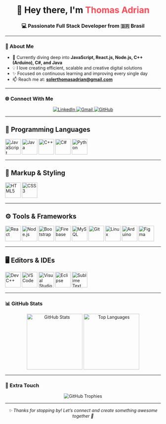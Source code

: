 <h1 align="center">👋 Hey there, I'm <span style="color:#ff4d5a;">Thomas Adrian</span></h1>
<h3 align="center">💻 Passionate Full Stack Developer from 🇧🇷 Brasil</h3>

---

### 🚀 About Me  
- 🌱 Currently diving deep into **JavaScript, React.js, Node.js, C++ (Arduino), C#, and Java**  
- 💡 I love creating efficient, scalable and creative digital solutions  
- ✨ Focused on continuous learning and improving every single day  
- 📫 Reach me at: **solerthomasadrian@gmail.com**

---

### 🌐 Connect With Me  
<p align="center">
  <a href="https://www.linkedin.com/in/thomas-adrian" target="_blank">
    <img src="https://img.shields.io/badge/LinkedIn-%230A66C2.svg?style=for-the-badge&logo=linkedin&logoColor=white" alt="LinkedIn"/>
  </a>
  <a href="mailto:solerthomasadrian@gmail.com" target="_blank">
    <img src="https://img.shields.io/badge/Gmail-D14836?style=for-the-badge&logo=gmail&logoColor=white" alt="Gmail"/>
  </a>
  <a href="https://github.com/Thomas-Adrian-Soler-Nilsson" target="_blank">
    <img src="https://img.shields.io/badge/GitHub-181717?style=for-the-badge&logo=github&logoColor=white" alt="GitHub"/>
  </a>
</p>

---

## 🧠 Programming Languages  
<p align="left">
  <img src="https://cdn.jsdelivr.net/gh/devicons/devicon/icons/javascript/javascript-original.svg" height="50" alt="JavaScript" />
  <img src="https://cdn.jsdelivr.net/gh/devicons/devicon/icons/java/java-original.svg" height="50" alt="Java" />
  <img src="https://cdn.jsdelivr.net/gh/devicons/devicon/icons/cplusplus/cplusplus-original.svg" height="50" alt="C++" />
  <img src="https://cdn.jsdelivr.net/gh/devicons/devicon/icons/csharp/csharp-original.svg" height="50" alt="C#" />
  <img src="https://cdn.jsdelivr.net/gh/devicons/devicon/icons/python/python-original.svg" height="50" alt="Python" />
</p>

---

## 🎨 Markup & Styling  
<p align="left">
  <img src="https://cdn.jsdelivr.net/gh/devicons/devicon/icons/html5/html5-original.svg" height="50" alt="HTML5" />
  <img src="https://cdn.jsdelivr.net/gh/devicons/devicon/icons/css3/css3-original.svg" height="50" alt="CSS3" />
</p>

---

## ⚙️ Tools & Frameworks  
<p align="left">
  <img src="https://cdn.jsdelivr.net/gh/devicons/devicon/icons/react/react-original.svg" height="50" alt="React" />
  <img src="https://cdn.jsdelivr.net/gh/devicons/devicon/icons/nodejs/nodejs-original.svg" height="50" alt="Node.js" />
  <img src="https://cdn.jsdelivr.net/gh/devicons/devicon/icons/bootstrap/bootstrap-original.svg" height="50" alt="Bootstrap" />
  <img src="https://cdn.jsdelivr.net/gh/devicons/devicon/icons/firebase/firebase-plain.svg" height="50" alt="Firebase" />
  <img src="https://cdn.jsdelivr.net/gh/devicons/devicon/icons/mysql/mysql-original.svg" height="50" alt="MySQL" />
  <img src="https://cdn.jsdelivr.net/gh/devicons/devicon/icons/git/git-original.svg" height="50" alt="Git" />
  <img src="https://cdn.jsdelivr.net/gh/devicons/devicon/icons/linux/linux-original.svg" height="50" alt="Linux" />
  <img src="https://cdn.jsdelivr.net/gh/devicons/devicon/icons/arduino/arduino-original.svg" height="50" alt="Arduino" />
  <img src="https://cdn.jsdelivr.net/gh/devicons/devicon/icons/figma/figma-original.svg" height="50" alt="Figma" />
</p>

---

## 🖥️ Editors & IDEs  
<p align="left">
  <img src="https://cdn.jsdelivr.net/gh/devicons/devicon/icons/devcpp/devcpp-plain.svg" height="50" alt="Dev C++" title="Dev C++" />
  <img src="https://cdn.jsdelivr.net/gh/devicons/devicon/icons/vscode/vscode-original.svg" height="50" alt="VS Code" title="Visual Studio Code" />
  <img src="https://cdn.jsdelivr.net/gh/devicons/devicon/icons/visualstudio/visualstudio-plain.svg" height="50" alt="Visual Studio" title="Visual Studio" />
  <img src="https://cdn.jsdelivr.net/gh/devicons/devicon/icons/eclipse/eclipse-original.svg" height="50" alt="Eclipse" title="Eclipse IDE" />
  <img src="https://skillicons.dev/icons?i=sublimetext" height="50" alt="Sublime Text" title="Sublime Text" />
  
---

### 📊 GitHub Stats  
<div align="center">
  <img height="180em" src="https://github-readme-stats.vercel.app/api?username=Thomas-Adrian-Soler-Nilsson&show_icons=true&theme=tokyonight&hide=prs" alt="GitHub Stats"/>
  <img height="180em" src="https://github-readme-stats.vercel.app/api/top-langs/?username=Thomas-Adrian-Soler-Nilsson&layout=compact&theme=tokyonight" alt="Top Languages"/>
</div>

---

### 🎨 Extra Touch  
<p align="center">
  <img src="https://github-profile-trophy.vercel.app/?username=Thomas-Adrian-Soler-Nilsson&theme=radical&no-frame=true&no-bg=false&margin-w=4" alt="GitHub Trophies"/>
</p>

---

<p align="center">
  <i>✨ Thanks for stopping by! Let’s connect and create something awesome together 🚀</i>
</p>
